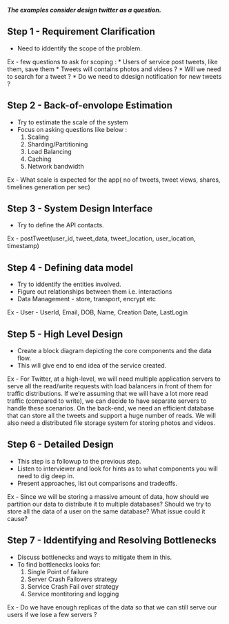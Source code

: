 _**The examples consider design twitter as a question.**_

## Step 1 - Requirement Clarification

* Need to iddentify the scope of the problem. 

Ex - few questions to ask for scoping : 
     * Users of service post tweets, like them, save them
     * Tweets will contains photos and videos ?
     * Will we need to search for a tweet ?
     * Do we need to ddesign notification for new tweets ?


## Step 2 - Back-of-envolope Estimation

* Try to estimate the scale of the system
* Focus on asking questions like below : 
  1. Scaling 
  2. Sharding/Partitioning 
  3. Load Balancing 
  4. Caching 
  5. Network bandwidth

Ex - What scale is expected for the app( no of tweets, tweet views, shares, timelines generation per sec)


## Step 3 - System Design Interface

* Try to define the API contacts.

Ex - postTweet(user_id, tweet_data, tweet_location, user_location, timestamp)


## Step 4 - Defining data model

* Try to iddentify the entities involved.
* Figure out relationships between them i.e. interactions
* Data Management - store, transport, encrypt etc

Ex - User - UserId, Email, DOB, Name, Creation Date, LastLogin

## Step 5 - High Level Design

* Create a block diagram depicting the core components and the data flow.
* This will give end to end idea of the service created.

Ex - For Twitter, at a high-level, we will need multiple application servers to serve all the read/write requests with load balancers in front of them for traffic distributions. If we’re assuming that we will have a lot more read traffic (compared to write), we can decide to have separate servers to handle these scenarios. On the back-end, we need an efficient database that can store all the tweets and support a huge number of reads. We will also need a distributed file storage system for storing photos and videos.


## Step 6 - Detailed Design

* This step is a followup to the previous step.
* Listen to interviewer and look for hints as to what components you will need to dig deep in.
* Present approaches, list out comparisons and tradeoffs.

Ex - Since we will be storing a massive amount of data, how should we partition our data to distribute it to multiple databases? Should we try to store all the data of a user on the same database? What issue could it cause?

## Step 7 - Iddentifying and Resolving Bottlenecks

* Discuss bottlenecks and ways to mitigate them in this.
* To find bottlenecks looks for: 
  1. Single Point of failure 
  2. Server Crash Failovers strategy 
  3. Service Crash Fail over strategy 
  4. Service montitoring and logging

Ex - Do we have enough replicas of the data so that we can still serve our users if we lose a few servers ?
